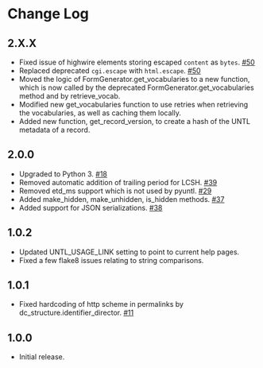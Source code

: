 Change Log
==========

2.X.X
-----

* Fixed issue of highwire elements storing escaped `content` as `bytes`. [#50](https://github.com/unt-libraries/pyuntl/pull/50)
* Replaced deprecated `cgi.escape` with `html.escape`. [#50](https://github.com/unt-libraries/pyuntl/pull/50)
* Moved the logic of FormGenerator.get_vocabularies to a new function, which is now called by the deprecated
  FormGenerator.get_vocabularies method and by retrieve_vocab.
* Modified new get_vocabularies function to use retries when retrieving the vocabularies, as well as caching them
  locally.
* Added new function, get_record_version, to create a hash of the UNTL metadata of a record.

2.0.0
-----

* Upgraded to Python 3. [#18](https://github.com/unt-libraries/pyuntl/issues/18)
* Removed automatic addition of trailing period for LCSH. [#39](https://github.com/unt-libraries/pyuntl/issues/39)
* Removed etd_ms support which is not used by pyuntl. [#29](https://github.com/unt-libraries/pyuntl/issues/29)
* Added make_hidden, make_unhidden, is_hidden methods. [#37](https://github.com/unt-libraries/pyuntl/issues/37)
* Added support for JSON serializations. [#38](https://github.com/unt-libraries/pyuntl/issues/38)


1.0.2
-----

* Updated UNTL_USAGE_LINK setting to point to current help pages.
* Fixed a few flake8 issues relating to string comparisons.


1.0.1
-----

* Fixed hardcoding of http scheme in permalinks by dc_structure.identifier_director. [#11](https://github.com/unt-libraries/pyuntl/issues/11)


1.0.0
-----

* Initial release.
